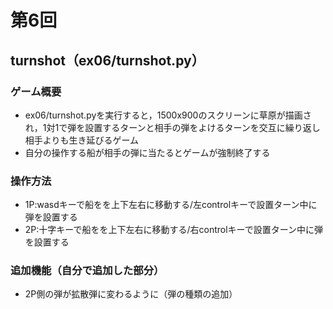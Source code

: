 # 第6回
## turnshot（ex06/turnshot.py）
### ゲーム概要
- ex06/turnshot.pyを実行すると，1500x900のスクリーンに草原が描画され，1対1で弾を設置するターンと相手の弾をよけるターンを交互に繰り返し相手よりも生き延びるゲーム
- 自分の操作する船が相手の弾に当たるとゲームが強制終了する
### 操作方法
- 1P:wasdキーで船をを上下左右に移動する/左controlキーで設置ターン中に弾を設置する
- 2P:十字キーで船をを上下左右に移動する/右controlキーで設置ターン中に弾を設置する
### 追加機能（自分で追加した部分）
- 2P側の弾が拡散弾に変わるように（弾の種類の追加）
